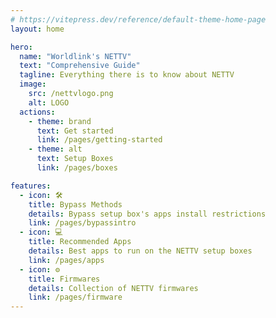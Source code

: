 ```yaml
---
# https://vitepress.dev/reference/default-theme-home-page
layout: home

hero:
  name: "Worldlink's NETTV"
  text: "Comprehensive Guide"
  tagline: Everything there is to know about NETTV
  image:
    src: /nettvlogo.png
    alt: LOGO
  actions:
    - theme: brand
      text: Get started
      link: /pages/getting-started
    - theme: alt
      text: Setup Boxes
      link: /pages/boxes

features:
  - icon: 🛠️
    title: Bypass Methods
    details: Bypass setup box's apps install restrictions
    link: /pages/bypassintro  
  - icon: 💻
    title: Recommended Apps
    details: Best apps to run on the NETTV setup boxes
    link: /pages/apps
  - icon: ⚙️
    title: Firmwares
    details: Collection of NETTV firmwares 
    link: /pages/firmware
---
```

<style>
:root {
  --vp-home-hero-name-color: transparent !important;
  --vp-home-hero-name-background: -webkit-linear-gradient(10deg, #bd34fe 30%, #41d1ff) !important;

  --vp-home-hero-image-background-image: linear-gradient(-120deg, #bd34fe 50%, #A7F2B2 50%) !important;
  --vp-home-hero-image-filter: blur(44px) !important;
}

@media (min-width: 640px) {
  :root {
    --vp-home-hero-image-filter: blur(56px) !important;
  }
}

@media (min-width: 960px) {
  :root {
    --vp-home-hero-image-filter: blur(68px) !important;
  }
}
</style>

